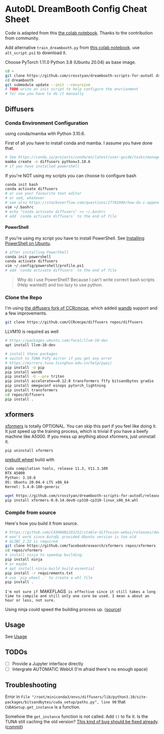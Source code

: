 # AutoDL DreamBooth Config Cheat Sheet

Code is adapted from this [the colab notebook](https://colab.research.google.com/drive/1C1vVZ59S4kWfL7jIsczyLpmxbD4cOA-k). Thanks to the contribution from community.

Add alternative `train_dreambooth.py` from [this colab notebook](https://colab.research.google.com/drive/17yM4mlPVOFdJE_81oWBz5mXH9cxvhmz8#scrollTo=aLWXPZqjsZVV). use `alt_script.ps1` to download it.

Choose PyTorch 1.11.0 Python 3.8 (Ubuntu 20.04) as base image.

```bash
cd ~
git clone https://github.com/crosstyan/dreambooth-scripts-for-autodl dreambooth
cd dreambooth
git submodule update --init --recursive
# TODO write an init script to help configure the envrionment
# for now you have to do it manually
```

## Diffusers

### Conda Environment Configuration

using conda/mamba with Python 3.10.6. 

First of all you have to install conda and mamba. I assume you have done that.

```bash
# See https://conda.io/projects/conda/en/latest/user-guide/tasks/manage-python.html
mamba create -n diffusers python=3.10.6
# if you have installed powershell
```

If you're NOT using my scripts you can choose to configure bash

```bash
conda init bash
conda activate diffusers
# or use your favourite text editor
# or sed, whatever
# see also https://stackoverflow.com/questions/17701989/how-do-i-append-text-to-a-file
vim ~/.bashrc
# echo "conda activate diffusers" >> ~/.bashrc
# add `conda activate diffusers` to the end of file
```

#### PowerShell

If you're using my script you have to install PowerShell.
See [Installing PowerShell on Ubuntu](https://learn.microsoft.com/en-us/powershell/scripting/install/install-ubuntu?view=powershell-7.2).

```bash
# after installing PowerShell
conda init powershell
conda activate diffusers
vim ~/.config/powershell/profile.ps1
# add `conda activate diffusers` to the end of file
```

> Why do I use PowerShell? Because I can't write correct bash scripts (Help wanted!) and too lazy to use python.

### Clone the Repo

I'm using [the diffusers fork of CCRcmcpe](https://github.com/CCRcmcpe/diffusers), which added [wandb](https://wandb.ai/site) support and a few improvements.

```bash
git clone https://github.com/CCRcmcpe/diffusers repos/diffusers
```

LLVM10 is required as well

```bash
# https://packages.ubuntu.com/focal/llvm-10-dev
apt install llvm-10-dev
```

```bash
# install these packages
# switch to TUNA PiPy mirror if you get any error
# https://mirrors.tuna.tsinghua.edu.cn/help/pypi/
pip install -U pip
pip install wandb
pip install -U --pre triton
pip install accelerate==0.12.0 transformers ftfy bitsandbytes gradio
pip install omegaconf einops pytorch_lightning
pip install transformers
cd repos/diffusers
pip install .
```

## xformers

[xformers](https://github.com/facebookresearch/xformers) is totally OPTIONAL. You can skip this part if you feel like doing it. It just speed up the training process, which is trivial if you have a beefy machine like A5000. If you mess up anything about xformers, just uninstall it.

```
pip uninstall xformers
```

[prebuilt wheel](https://github.com/crosstyan/dreambooth-scripts-for-autodl/releases/tag/v0.0.14) build with

```txt
Cuda compilation tools, release 11.3, V11.3.109
RTX A5000
Python: 3.10.6
OS: Ubuntu 20.04.4 LTS x86_64 
Kernel: 5.4.0-100-generic 
```

```bash
wget https://github.com/crosstyan/dreambooth-scripts-for-autodl/releases/download/v0.0.14/xformers-0.0.14.dev0-cp310-cp310-linux_x86_64.whl
pip install xformers-0.0.14.dev0-cp310-cp310-linux_x86_64.whl
```

### Compile from source

Here's how you build it from source.

```bash
# https://github.com/C43H66N12O12S2/stable-diffusion-webui/releases/download/linux/xformers-0.0.14.dev0-cp310-cp310-linux_x86_64.whl
# won't work since AutoDL provided Ubuntu version is too old
# GLIBC_2.32 is required
git clone https://github.com/facebookresearch/xformers repos/xformers
cd repos/xformers
# install ninja to speedup building.
pip install ninja
# or maybe
# apt install ninja-build build-essential
pip install -r requirements.txt
# use `pip wheel .` to create a whl file
pip install .
```

`I'm not sure if `MAKEFLAGS` is effective since it still takes a long time to
compile and still only one core be used. I mean a about an hour or less, not sure.`

Using ninja could speed the building process up. ([source](https://github.com/facebookresearch/xformers/issues/481))


## Usage

See [Usage](Usage.md)

## TODOs

- [ ] Provide a Jupyter interface directly
- [ ] Intergrate AUTOMATIC WebUI (I'm afraid there's no enough space)

## Troubleshooting

Error in `File "/root/miniconda3/envs/diffusers/lib/python3.10/site-packages/bitsandbytes/cuda_setup/paths.py", line 90` that `CUDASetup.get_instance` is a function. 

Somehow the `get_instance` function is not called. Add `()` to fix it.
Is the TUNA still caching the old version? [This kind of bug should be fixed already](https://github.com/TimDettmers/bitsandbytes/blob/29e239e4d12b1c5b8ada4f03b90930735ddcb5b9/bitsandbytes/cuda_setup/paths.py#L90). ([commit](https://github.com/TimDettmers/bitsandbytes/commit/c584482f1f13e073dac714815f2d439fd66699d1))
